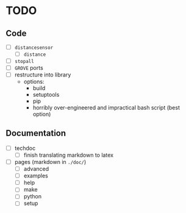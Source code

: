 # TODO

## Code

- [ ] `distancesensor`
  - [ ] `distance`
- [ ] `stopall`
- [ ] `GROVE` ports
- [ ] restructure into library
  - options:
    - build
    - setuptools
    - pip
    - horribly over-engineered and impractical bash script (best option)

## Documentation

- [ ] techdoc
  - [ ] finish translating markdown to latex
- [ ] pages (markdown in `./doc/`)
  - [ ] advanced
  - [ ] examples
  - [ ] help
  - [ ] make
  - [ ] python
  - [ ] setup
